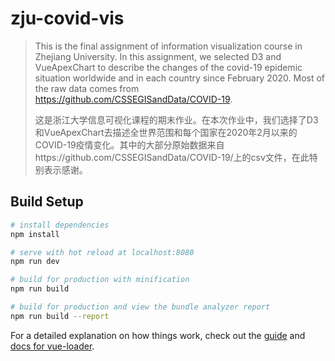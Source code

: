 # zju-covid-vis

> This is the final assignment of information visualization course in Zhejiang University. In this assignment, we selected D3 and VueApexChart to describe the changes of the covid-19 epidemic situation worldwide and in each country since February 2020. Most of the raw data comes from https://github.com/CSSEGISandData/COVID-19.
>
> 这是浙江大学信息可视化课程的期末作业。在本次作业中，我们选择了D3和VueApexChart去描述全世界范围和每个国家在2020年2月以来的COVID-19疫情变化。其中的大部分原始数据来自https://github.com/CSSEGISandData/COVID-19/上的csv文件，在此特别表示感谢。

## Build Setup

```bash
# install dependencies
npm install

# serve with hot reload at localhost:8080
npm run dev

# build for production with minification
npm run build

# build for production and view the bundle analyzer report
npm run build --report
```

For a detailed explanation on how things work, check out the [guide](http://vuejs-templates.github.io/webpack/) and [docs for vue-loader](http://vuejs.github.io/vue-loader).
